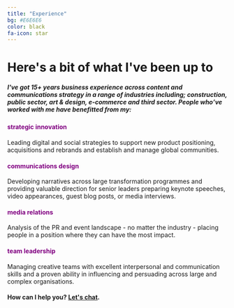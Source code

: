 ```yaml
---
title: "Experience"
bg: #E6E6E6
color: black
fa-icon: star
---
```


# Here's a bit of what I've been up to

##### I've got 15+ years business experience across content and communications strategy in a range of industries including; construction, public sector, art & design, e-commerce and third sector. People who’ve worked with me have benefitted from my:

<h4><font color ="purple">strategic innovation</font></h4>Leading digital and social strategies to support new product positioning, acquisitions and rebrands and establish and manage global communities.
<h4><font color ="purple">communications design</font></h4> Developing narratives across large transformation programmes and providing valuable direction for senior leaders preparing keynote speeches, video appearances, guest blog posts, or media interviews.
<h4><font color ="purple">media relations</font></h4> Analysis of the PR and event landscape - no matter the industry - placing people in a position where they can have the most impact.
<h4><font color ="purple">team leadership</font></h4> Managing creative teams with excellent interpersonal and communication skills and a proven ability in influencing and persuading across large and complex organisations.

<br>

#### How can I help you? [Let's chat](mailto:raphaelle@raphaelleheaf.com).

